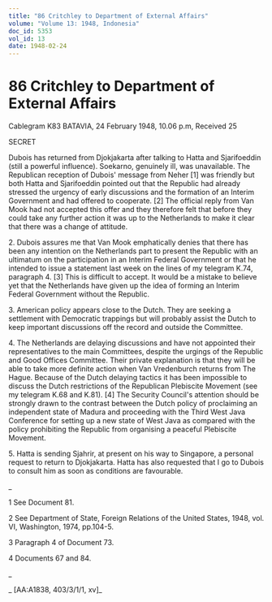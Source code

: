 ```yaml
---
title: "86 Critchley to Department of External Affairs"
volume: "Volume 13: 1948, Indonesia"
doc_id: 5353
vol_id: 13
date: 1948-02-24
---
```


# 86 Critchley to Department of External Affairs

Cablegram K83 BATAVIA, 24 February 1948, 10.06 p.m, Received 25

SECRET

Dubois has returned from Djokjakarta after talking to Hatta and Sjarifoeddin (still a powerful influence). Soekarno, genuinely ill, was unavailable. The Republican reception of Dubois' message from Neher [1] was friendly but both Hatta and Sjarifoeddin pointed out that the Republic had already stressed the urgency of early discussions and the formation of an Interim Government and had offered to cooperate. [2] The official reply from Van Mook had not accepted this offer and they therefore felt that before they could take any further action it was up to the Netherlands to make it clear that there was a change of attitude.

2\. Dubois assures me that Van Mook emphatically denies that there has been any intention on the Netherlands part to present the Republic with an ultimatum on the participation in an Interim Federal Government or that he intended to issue a statement last week on the lines of my telegram K.74, paragraph 4. [3] This is difficult to accept. It would be a mistake to believe yet that the Netherlands have given up the idea of forming an Interim Federal Government without the Republic.

3\. American policy appears close to the Dutch. They are seeking a settlement with Democratic trappings but will probably assist the Dutch to keep important discussions off the record and outside the Committee.

4\. The Netherlands are delaying discussions and have not appointed their representatives to the main Committees, despite the urgings of the Republic and Good Offices Committee. Their private explanation is that they will be able to take more definite action when Van Vredenburch returns from The Hague. Because of the Dutch delaying tactics it has been impossible to discuss the Dutch restrictions of the Republican Plebiscite Movement (see my telegram K.68 and K.81). [4] The Security Council's attention should be strongly drawn to the contrast between the Dutch policy of proclaiming an independent state of Madura and proceeding with the Third West Java Conference for setting up a new state of West Java as compared with the policy prohibiting the Republic from organising a peaceful Plebiscite Movement.

5\. Hatta is sending Sjahrir, at present on his way to Singapore, a personal request to return to Djokjakarta. Hatta has also requested that I go to Dubois to consult him as soon as conditions are favourable.

_

1 See Document 81.

2 See Department of State, Foreign Relations of the United States, 1948, vol. VI, Washington, 1974, pp.104-5.

3 Paragraph 4 of Document 73.

4 Documents 67 and 84.

_

_ [AA:A1838, 403/3/1/1, xv]_
